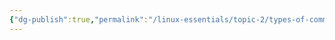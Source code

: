 ```yaml
---
{"dg-publish":true,"permalink":"/linux-essentials/topic-2/types-of-commands/","dgPassFrontmatter":true}
---
```



